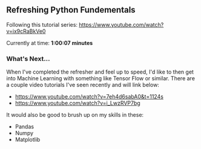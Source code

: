 Refreshing Python Fundementals
------------------------------

Following this tutorial series: https://www.youtube.com/watch?v=ix9cRaBkVe0

Currently at time: **1:00:07 minutes**




### What's Next...

When I've completed the refresher and feel up to speed, I'd like to then get into Machine
Learning with something like Tensor Flow or similar. There are a couple video tutorials I've
seen recently and will link below:
- https://www.youtube.com/watch?v=7eh4d6sabA0&t=1124s
- https://www.youtube.com/watch?v=i_LwzRVP7bg

It would also be good to brush up on my skills in these:
- Pandas
- Numpy
- Matplotlib